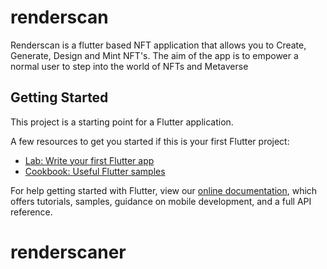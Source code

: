 # renderscan

Renderscan is a flutter based NFT application that allows you to Create, Generate, Design and Mint NFT's. The aim of the app is to empower a normal user to step into the world of NFTs and Metaverse

## Getting Started

This project is a starting point for a Flutter application.

A few resources to get you started if this is your first Flutter project:

- [Lab: Write your first Flutter app](https://flutter.dev/docs/get-started/codelab)
- [Cookbook: Useful Flutter samples](https://flutter.dev/docs/cookbook)

For help getting started with Flutter, view our
[online documentation](https://flutter.dev/docs), which offers tutorials,
samples, guidance on mobile development, and a full API reference.
# renderscaner

